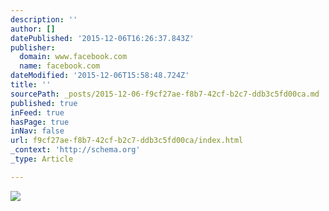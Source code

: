 ```yaml
---
description: ''
author: []
datePublished: '2015-12-06T16:26:37.843Z'
publisher:
  domain: www.facebook.com
  name: facebook.com
dateModified: '2015-12-06T15:58:48.724Z'
title: ''
sourcePath: _posts/2015-12-06-f9cf27ae-f8b7-42cf-b2c7-ddb3c5fd00ca.md
published: true
inFeed: true
hasPage: true
inNav: false
url: f9cf27ae-f8b7-42cf-b2c7-ddb3c5fd00ca/index.html
_context: 'http://schema.org'
_type: Article

---
```

![](https://scontent-arn2-1.xx.fbcdn.net/hphotos-frc3/t31.0-8/1008601_10201010722802717_170273971_o.jpg)
